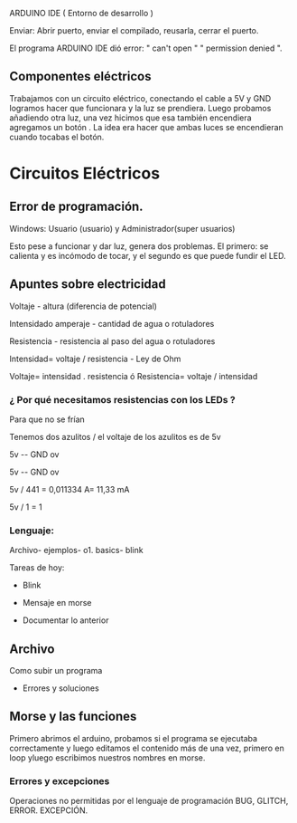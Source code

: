 

ARDUINO IDE  ( Entorno de desarrollo )

Enviar: Abrir puerto, enviar el compilado, reusarla, cerrar el puerto.

El programa ARDUINO IDE dió error: " can't open " " permission denied ".

## Componentes eléctricos

Trabajamos con un circuito eléctrico, conectando el cable a 5V y GND logramos hacer que funcionara y la luz se prendiera.
Luego probamos añadiendo otra luz, una vez hicimos que esa también encendiera agregamos un botón . La idea era hacer que ambas luces se encendieran cuando tocabas el botón. 


# Circuitos Eléctricos

## Error de programación.

Windows: Usuario (usuario) y Administrador(super usuarios)

Esto pese a funcionar y dar luz, genera dos problemas. El primero: se calienta y es incómodo de tocar, y el segundo es que puede fundir el LED.

## Apuntes sobre electricidad

Voltaje - altura (diferencia de potencial)

Intensidado amperaje  - cantidad de agua o rotuladores

Resistencia - resistencia al paso del agua o rotuladores

Intensidad= voltaje / resistencia - Ley de Ohm

Voltaje= intensidad . resistencia ó Resistencia= voltaje / intensidad

### ¿ Por qué necesitamos resistencias con los LEDs ?

Para que no se frían

Tenemos dos azulitos / el voltaje de los azulitos es de 5v

5v -- GND ov 

5v -- GND ov

5v / 441 = 0,011334 A= 11,33 mA

5v / 1 = 1

### Lenguaje:

Archivo- ejemplos- o1. basics- blink

Tareas de hoy:

- Blink 

- Mensaje en morse

- Documentar lo anterior

## Archivo
Como subir un programa
- Errores y soluciones

## Morse y las funciones

Primero abrimos el arduino, probamos si el programa se ejecutaba correctamente y luego editamos el contenido más de una vez, primero en loop yluego escribimos nuestros nombres en morse.

### Errores y excepciones

Operaciones no permitidas por el lenguaje de programación 
BUG, GLITCH, ERROR. EXCEPCIÓN.
